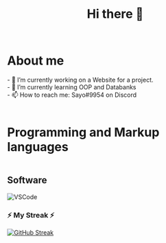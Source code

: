 <div align="center">
    <h1> Hi there 👋 </h1>
</div>

<br>

<div>
    <h1> About me </h1>
    - 🔭 I’m currently working on a Website for a project. <br>
    - 🌱 I’m currently learning OOP and Databanks <br>
    - 📫 How to reach me: Sayo#9954 on Discord <br>
</div>

<br>

<div>
    <h1> Programming and Markup languages </h1>
    <img src="" alt="">
</div>



<div>
    <h2> Software </h2>
    <img src="https://raw.githubusercontent.com/yurijserrano/Github-Profile-Readme-Logos/df5bacba92a025537970ad7ad34a1c54e1aa6869/text%20editors/vscode.svg" alt="VSCode">
</div>

### ⚡ My Streak ⚡

[![GitHub Streak](https://streak-stats.demolab.com?user=notsayo&theme=dark&hide_border=true)](https://git.io/streak-stats)
<!--
**NotSayo/notsayo** is a ✨ _special_ ✨ repository because its `README.md` (this file) appears on your GitHub profile.

Here are some ideas to get you started:

- 🔭 I’m currently working on ...
- 🌱 I’m currently learning ...
- 👯 I’m looking to collaborate on ...
- 🤔 I’m looking for help with ...
- 💬 Ask me about ...
- 📫 How to reach me: ...
- 😄 Pronouns: ...
- ⚡ Fun fact: ...
-->

